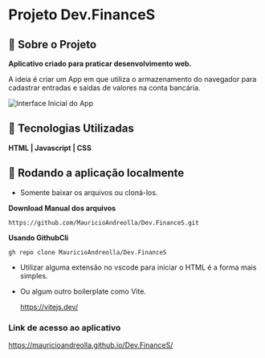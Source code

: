 # Projeto Dev.FinanceS

## 📄 Sobre o Projeto

**Aplicativo criado para praticar desenvolvimento web.**

A ideia é criar um App em que utiliza o armazenamento do navegador para cadastrar entradas e saidas de valores na conta bancária.

![Interface Inicial do App](![image](https://github.com/MauricioAndreolla/Dev.FinanceS/assets/44854911/76ef111c-47ec-42f0-afcd-a6b4ecde1ebd))


## 🔨 Tecnologias Utilizadas

 **HTML | Javascript | CSS**

## 📍 Rodando a aplicação localmente

- Somente baixar os arquivos ou cloná-los.

**Download Manual dos arquivos**
```
https://github.com/MauricioAndreolla/Dev.FinanceS.git
```

**Usando GithubCli**
```
gh repo clone MauricioAndreolla/Dev.FinanceS
```
- Utilizar alguma extensão no vscode para iniciar o HTML é a forma mais simples.
- Ou algum outro boilerplate como Vite.

  https://vitejs.dev/

### Link de acesso ao aplicativo

https://mauricioandreolla.github.io/Dev.FinanceS/


